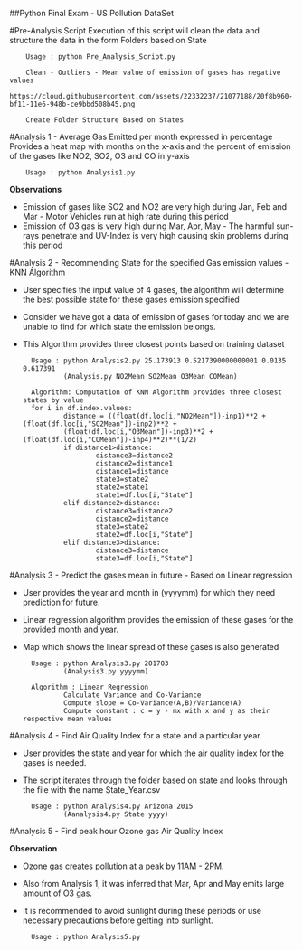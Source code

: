 ##Python Final Exam - US Pollution DataSet

#Pre-Analysis Script
Execution of this script will clean the data and structure the data in the form Folders based on State

        Usage : python Pre_Analysis_Script.py
        
        Clean - Outliers - Mean value of emission of gases has negative values
        https://cloud.githubusercontent.com/assets/22332237/21077188/20f8b960-bf11-11e6-948b-ce9bbd508b45.png
        
        Create Folder Structure Based on States
        

#Analysis 1 - Average Gas Emitted per month expressed in percentage
Provides a heat map with months on the x-axis and the percent of emission of the gases like NO2, SO2, O3 and CO in y-axis
        
        Usage : python Analysis1.py

**Observations**        
* Emission of gases like SO2 and NO2 are very high during Jan, Feb and Mar - Motor Vehicles run at high rate during this period
* Emission of O3 gas is very high during Mar, Apr, May - The harmful sun-rays penetrate and UV-Index is very high causing skin problems during this period
        

#Analysis 2 - Recommending State for the specified Gas emission values - KNN Algorithm
* User specifies the input value of 4 gases, the algorithm will determine the best possible state for these gases emission specified
* Consider we have got a data of emission of gases for today and we are unable to find for which state the emission belongs.
* This Algorithm provides three closest points based on training dataset
        
        Usage : python Analysis2.py 25.173913 0.5217390000000001 0.0135 0.617391
                (Analysis.py NO2Mean SO2Mean O3Mean COMean)

        Algorithm: Computation of KNN Algorithm provides three closest states by value
        for i in df.index.values:
                distance = ((float(df.loc[i,"NO2Mean"])-inp1)**2 + (float(df.loc[i,"SO2Mean"])-inp2)**2 + 
                (float(df.loc[i,"O3Mean"])-inp3)**2 + (float(df.loc[i,"COMean"])-inp4)**2)**(1/2)
                if distance1>distance:
                        distance3=distance2
                        distance2=distance1
                        distance1=distance
                        state3=state2
                        state2=state1
                        state1=df.loc[i,"State"]
                elif distance2>distance:
                        distance3=distance2
                        distance2=distance
                        state3=state2
                        state2=df.loc[i,"State"]
                elif distance3>distance:
                        distance3=distance
                        state3=df.loc[i,"State"]

#Analysis 3 - Predict the gases mean in future - Based on Linear regression
* User provides the year and month in (yyyymm) for which they need prediction for future.
* Linear regression algorithm provides the emission of these gases for the provided month and year. 
* Map which shows the linear spread of these gases is also generated
        
        Usage : python Analysis3.py 201703
                (Analysis3.py yyyymm)
                
        Algorithm : Linear Regression
                Calculate Variance and Co-Variance
                Compute slope = Co-Variance(A,B)/Variance(A)
                Compute constant : c = y - mx with x and y as their respective mean values

#Analysis 4 - Find Air Quality Index for a state and a particular year. 
* User provides the state and year for which the air quality index for the gases is needed. 
* The script iterates through the folder based on state and looks through the file with the name State_Year.csv
        
        Usage : python Analysis4.py Arizona 2015
                (Aanalysis4.py State yyyy)

#Analysis 5 - Find peak hour Ozone gas Air Quality Index

**Observation**
* Ozone gas creates pollution at a peak by 11AM - 2PM.
* Also from Analysis 1, it was inferred that Mar, Apr and May emits large amount of O3 gas.
* It is recommended to avoid sunlight during these periods or use necessary precautions before getting into sunlight.

        Usage : python Analysis5.py
